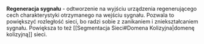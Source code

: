 **Regeneracja sygnału** - odtworzenie na wyjściu urządzenia regenerującego cech charakterystyki otrzymanego na wejściu sygnału. Pozwala to powiększyć rozległość sieci, bo radzi sobie z zanikaniem i zniekształcaniem sygnału. Powiększa to też [[Segmentacja Sieci#Domena Kolizyjna|domenę kolizyjną]] sieci.